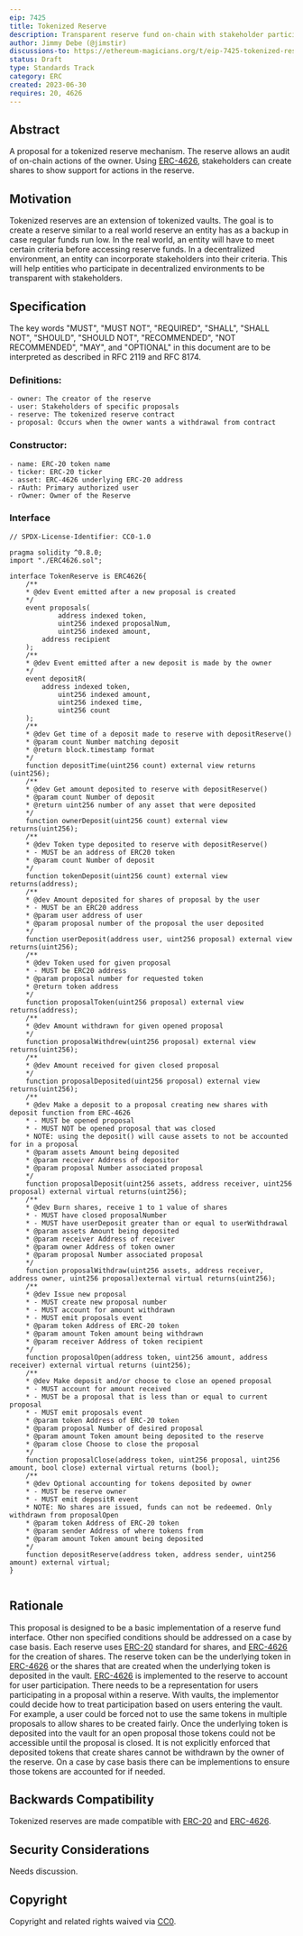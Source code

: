 ```yaml
---
eip: 7425
title: Tokenized Reserve
description: Transparent reserve fund on-chain with stakeholder participation.
author: Jimmy Debe (@jimstir)
discussions-to: https://ethereum-magicians.org/t/eip-7425-tokenized-reserve/15297
status: Draft
type: Standards Track
category: ERC
created: 2023-06-30
requires: 20, 4626
---
```


## Abstract

A proposal for a tokenized reserve mechanism. The reserve allows an audit of on-chain actions of the owner. Using [ERC-4626](../EIPS/erc-4626.md), stakeholders can create shares to show support for actions in the reserve.

## Motivation

Tokenized reserves are an extension of tokenized vaults. The goal is to create a reserve similar to a real world reserve an entity has as a backup in case regular funds run low. In the real world, an entity will have to meet certain criteria before accessing reserve funds. In a decentralized environment, an entity can incorporate stakeholders into their criteria. This will help entities who participate in decentralized environments to be transparent with stakeholders.

## Specification

The key words "MUST", "MUST NOT", "REQUIRED", "SHALL", "SHALL NOT", "SHOULD", "SHOULD NOT", "RECOMMENDED", "NOT RECOMMENDED", "MAY", and "OPTIONAL" in this document are to be interpreted as described in RFC 2119 and RFC 8174.

### Definitions:

	- owner: The creator of the reserve
	- user: Stakeholders of specific proposals
	- reserve: The tokenized reserve contract
	- proposal: Occurs when the owner wants a withdrawal from contract
 
### Constructor:
 
 	- name: ERC-20 token name
  	- ticker: ERC-20 ticker
   	- asset: ERC-4626 underlying ERC-20 address
	- rAuth: Primary authorized user
	- rOwner: Owner of the Reserve
 
### Interface
    
```solidity
// SPDX-License-Identifier: CC0-1.0

pragma solidity ^0.8.0;
import "./ERC4626.sol";
    
interface TokenReserve is ERC4626{
	/**
	* @dev Event emitted after a new proposal is created
	*/
	event proposals(
	    	address indexed token,
	    	uint256 indexed proposalNum,
	    	uint256 indexed amount,
		address recipient
	);
	/**
	* @dev Event emitted after a new deposit is made by the owner
	*/
	event depositR(
		address indexed token,
	    	uint256 indexed amount,
	    	uint256 indexed time,
	    	uint256 count
	);
	/** 
	* @dev Get time of a deposit made to reserve with depositReserve()
	* @param count Number matching deposit
	* @return block.timestamp format
	*/
	function depositTime(uint256 count) external view returns (uint256);
	/** 
	* @dev Get amount deposited to reserve with depositReserve() 
	* @param count Number of deposit
	* @return uint256 number of any asset that were deposited
	*/
	function ownerDeposit(uint256 count) external view returns(uint256);
	/**
	* @dev Token type deposited to reserve with depositReserve()
	* - MUST be an address of ERC20 token
	* @param count Number of deposit
	*/
	function tokenDeposit(uint256 count) external view returns(address);
	/**
	* @dev Amount deposited for shares of proposal by the user
	* - MUST be an ERC20 address
	* @param user address of user
	* @param proposal number of the proposal the user deposited
	*/
	function userDeposit(address user, uint256 proposal) external view returns(uint256);
	/**
	* @dev Token used for given proposal
	* - MUST be ERC20 address
	* @param proposal number for requested token
	* @return token address
	*/
	function proposalToken(uint256 proposal) external view returns(address);
	/**
	* @dev Amount withdrawn for given opened proposal
	*/
	function proposalWithdrew(uint256 proposal) external view returns(uint256);
	/**
	* @dev Amount received for given closed proposal
	*/
	function proposalDeposited(uint256 proposal) external view returns(uint256);
	/**
	* @dev Make a deposit to a proposal creating new shares with deposit function from ERC-4626
	* - MUST be opened proposal
	* - MUST NOT be opened proposal that was closed
	* NOTE: using the deposit() will cause assets to not be accounted for in a proposal
	* @param assets Amount being deposited
	* @param receiver Address of depositor
	* @param proposal Number associated proposal
	*/
	function proposalDeposit(uint256 assets, address receiver, uint256 proposal) external virtual returns(uint256);
	/**
	* @dev Burn shares, receive 1 to 1 value of shares
	* - MUST have closed proposalNumber
	* - MUST have userDeposit greater than or equal to userWithdrawal
	* @param assets Amount being deposited
	* @param receiver Address of receiver
	* @param owner Address of token owner
	* @param proposal Number associated proposal
	*/
	function proposalWithdraw(uint256 assets, address receiver, address owner, uint256 proposal)external virtual returns(uint256);
	/**
	* @dev Issue new proposal
	* - MUST create new proposal number
	* - MUST account for amount withdrawn
	* - MUST emit proposals event
	* @param token Address of ERC-20 token
	* @param amount Token amount being withdrawn
	* @param receiver Address of token recipient
	*/
	function proposalOpen(address token, uint256 amount, address receiver) external virtual returns (uint256);
	/**
	* @dev Make deposit and/or choose to close an opened proposal
	* - MUST account for amount received
	* - MUST be a proposal that is less than or equal to current proposal
	* - MUST emit proposals event
	* @param token Address of ERC-20 token
	* @param proposal Number of desired proposal
	* @param amount Token amount being deposited to the reserve
	* @param close Choose to close the proposal
	*/
	function proposalClose(address token, uint256 proposal, uint256 amount, bool close) external virtual returns (bool);
	/**
	* @dev Optional accounting for tokens deposited by owner
	* - MUST be reserve owner
	* - MUST emit depositR event
	* NOTE: No shares are issued, funds can not be redeemed. Only withdrawn from proposalOpen
	* @param token Address of ERC-20 token
	* @param sender Address of where tokens from
	* @param amount Token amount being deposited
	*/
	function depositReserve(address token, address sender, uint256 amount) external virtual;
}
    
```

## Rationale

This proposal is designed to be a basic implementation of a reserve fund interface. Other non specified conditions should be addressed on a case by case basis. Each reserve uses [ERC-20](../EIPS/erc-20.md) standard for shares, and [ERC-4626](../EIPS/erc-4626.md) for the creation of shares. The reserve token can be the underlying token in [ERC-4626](../EIPS/erc-4626.md) or the shares that are created when the underlying token is deposited in the vault. 
[ERC-4626](../EIPS/erc-4626.md) is implemented to the reserve to account for user participation. There needs to be a representation for users participating in a proposal within a reserve. With vaults, the implementor could decide how to treat participation based on users entering the vault. For example, a user could be forced not to use the same tokens in multiple proposals to allow shares to be created fairly. Once the underlying token is deposited into the vault for an open proposal those tokens could not be accessible until the proposal is closed. 
It is not explicitly enforced that deposited tokens that create shares cannot be withdrawn by the owner of the reserve. On a case by case basis there can be implementions to ensure those tokens are accounted for if needed.  

## Backwards Compatibility

Tokenized reserves are made compatible with [ERC-20](../EIPS/erc-20.md) and [ERC-4626](../EIPS/erc-4626.md).

## Security Considerations

Needs discussion.

## Copyright

Copyright and related rights waived via [CC0](../LICENSE.md).
